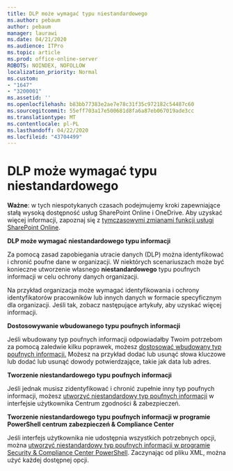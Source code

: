 ```yaml
---
title: DLP może wymagać typu niestandardowego
ms.author: pebaum
author: pebaum
manager: laurawi
ms.date: 04/21/2020
ms.audience: ITPro
ms.topic: article
ms.prod: office-online-server
ROBOTS: NOINDEX, NOFOLLOW
localization_priority: Normal
ms.custom:
- "1647"
- "3200001"
ms.assetid: ''
ms.openlocfilehash: b83bb77383e2ae7e78c31f35c972182c54487c60
ms.sourcegitcommit: 55eff703a17e500681d8fa6a87eb067019ade3cc
ms.translationtype: MT
ms.contentlocale: pl-PL
ms.lasthandoff: 04/22/2020
ms.locfileid: "43704499"
---
```

# <a name="dlp-might-need-a-custom-type"></a>DLP może wymagać typu niestandardowego

**Ważne**: w tych niespotykanych czasach podejmujemy kroki zapewniające stałą wysoką dostępność usług SharePoint Online i OneDrive. Aby uzyskać więcej informacji, zapoznaj się z [tymczasowymi zmianami funkcji usługi SharePoint Online](https://aka.ms/ODSPAdjustments).

**DLP może wymagać niestandardowego typu informacji**

Za pomocą zasad zapobiegania utracie danych (DLP) można identyfikować i chronić poufne dane w organizacji. W niektórych scenariuszach może być konieczne utworzenie własnego **niestandardowego** typu poufnych informacji w celu ochrony danych organizacji.

Na przykład organizacja może wymagać identyfikowania i ochrony identyfikatorów pracowników lub innych danych w formacie specyficznym dla organizacji. Jeśli tak, zobacz następujące artykuły, aby uzyskać więcej informacji.
  
 **Dostosowywanie wbudowanego typu poufnych informacji**
  
Jeśli wbudowany typ poufnych informacji odpowiadałby Twoim potrzebom za pomocą zaledwie kilku poprawek, możesz [dostosować wbudowany typ poufnych informacji.](https://docs.microsoft.com/office365/securitycompliance/customize-a-built-in-sensitive-information-type) Możesz na przykład dodać lub usunąć słowa kluczowe lub dodać lub usunąć dowody potwierdzające, takie jak data lub adres.
  
 **Tworzenie niestandardowego typu poufnych informacji**
  
Jeśli jednak musisz zidentyfikować i chronić zupełnie inny typ poufnych informacji, możesz [utworzyć niestandardowy typ poufnych informacji](https://docs.microsoft.com/office365/securitycompliance/create-a-custom-sensitive-information-type) w interfejsie użytkownika Centrum zgodności & zabezpieczeń.
  
**Tworzenie niestandardowego typu poufnych informacji w programie PowerShell centrum zabezpieczeń & Compliance Center**

Jeśli interfejs użytkownika nie udostępnia wszystkich potrzebnych opcji, można [utworzyć niestandardowy typ poufnych informacji w programie Security & Compliance Center PowerShell](https://docs.microsoft.com/office365/securitycompliance/create-a-custom-sensitive-information-type-in-scc-powershell). Zaczynając od pliku XML, można użyć każdej dostępnej opcji.
